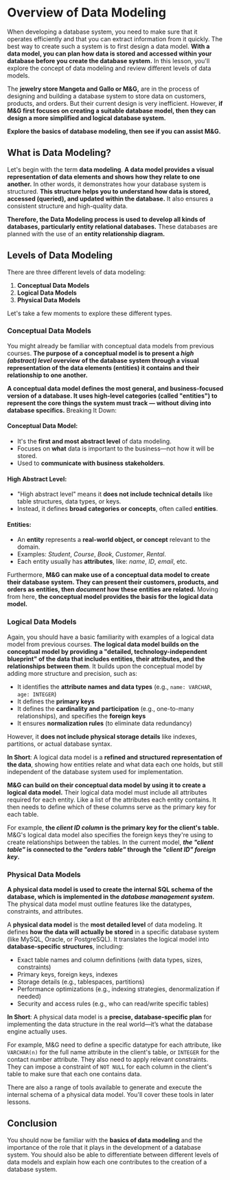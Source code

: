 # **Overview of Data Modeling**

When developing a database system, you need to make sure that it operates efficiently and that you can extract information from it quickly. The best way to create such a system is to first design a data model. **With a data model, you can plan how data is stored and accessed within your database before you create the database system.** In this lesson, you'll explore the concept of data modeling and review different levels of data models.

The **jewelry store Mangeta and Gallo or M&G,** are in the process of designing and building a database system to store data on customers, products, and orders. But their current design is very inefficient. However, **if M&G first focuses on creating a suitable database model, then they can design a more simplified and logical database system.**

**Explore the basics of database modeling, then see if you can assist M&G.**

## **What is Data Modeling?**

Let's begin with the term **data modeling**. **A data model provides a visual representation of data elements and shows how they relate to one another.** In other words, it demonstrates how your database system is structured. **This structure helps you to understand how data is stored, accessed (queried), and updated within the database.** It also ensures a consistent structure and high-quality data.

**Therefore, the Data Modeling process is used to develop all kinds of databases, particularly entity relational databases.** These databases are planned with the use of an **entity relationship diagram.**

## **Levels of Data Modeling**

There are three different levels of data modeling:

1. **Conceptual Data Models**
2. **Logical Data Models**
3. **Physical Data Models**

Let's take a few moments to explore these different types.

### **Conceptual Data Models**

You might already be familiar with conceptual data models from previous courses. **The purpose of a conceptual model is to present a *high (abstract) level* overview of the database system through a visual representation of the data elements (entities) it contains and their relationship to one another.**

**A conceptual data model defines the most general, and business-focused version of a database. It uses high-level categories (called "entities") to represent the core things the system must track — without diving into database specifics.** Breaking It Down:

#### **Conceptual Data Model**:

* It's the **first and most abstract level** of data modeling.
* Focuses on **what** data is important to the business—not how it will be stored.
* Used to **communicate with business stakeholders**.

#### **High Abstract Level**:

* "High abstract level" means it **does not include technical details** like table structures, data types, or keys.
* Instead, it defines **broad categories or concepts**, often called **entities**.

#### **Entities**:

* An **entity** represents a **real-world object, or concept** relevant to the domain.
* Examples: *Student*, *Course*, *Book*, *Customer*, *Rental*.
* Each entity usually has **attributes**, like: *name*, *ID*, *email*, etc.

Furthermore, **M&G can make use of a conceptual data model to create their database system. They can present their customers, products, and orders as entities, then ***document*** how these entities are related.** Moving from here, **the conceptual model provides the basis for the logical data model.**

### **Logical Data Models**

Again, you should have a basic familiarity with examples of a logical data model from previous courses. **The logical data model builds on the conceptual model by providing a "detailed, technology-independent blueprint" of the data that includes entities, their attributes, and the relationships between them**. It builds upon the conceptual model by adding more structure and precision, such as:

* It identifies the **attribute names and data types** (e.g., `name: VARCHAR`, `age: INTEGER`)
* It defines the **primary keys**
* It defines the **cardinality and participation** (e.g., one-to-many relationships), and specifies the **foreign keys**
* It ensures **normalization rules** (to eliminate data redundancy)

However, it **does not include physical storage details** like indexes, partitions, or actual database syntax.

**In Short**: A logical data model is a **refined and structured representation of the data**, showing how entities relate and what data each one holds, but still independent of the database system used for implementation.

**M&G can build on their conceptual data model by using it to create a logical data model.** Their logical data model must include all attributes required for each entity. Like a list of the attributes each entity contains. It then needs to define which of these columns serve as the primary key for each table.

For example, **the *client ID column* is the primary key for the client's table.** M&G's logical data model also specifies the foreign keys they're using to create relationships between the tables. In the current model, ***the "client table"* is connected to *the "orders table"* through the *"client ID" foreign key*.**

### **Physical Data Models**

**A physical data model is used to create the internal SQL schema of the database, which is implemented in the *database management system*.** The physical data model must outline features like the datatypes, constraints, and attributes.

A **physical data model** is the **most detailed level** of data modeling. It defines **how the data will actually be stored** in a specific database system (like MySQL, Oracle, or PostgreSQL). It translates the logical model into **database-specific structures**, including:

* Exact table names and column definitions (with data types, sizes, constraints)
* Primary keys, foreign keys, indexes
* Storage details (e.g., tablespaces, partitions)
* Performance optimizations (e.g., indexing strategies, denormalization if needed)
* Security and access rules (e.g., who can read/write specific tables)

**In Short**: A physical data model is a **precise, database-specific plan** for implementing the data structure in the real world—it’s what the database engine actually uses.

For example, M&G need to define a specific datatype for each attribute, like `VARCHAR(n)` for the full name attribute in the client's table, or `INTEGER` for the contact number attribute. They also need to apply relevant constraints. They can impose a constraint of `NOT NULL` for each column in the client's table to make sure that each one contains data.

There are also a range of tools available to generate and execute the internal schema of a physical data model. You'll cover these tools in later lessons.

## **Conclusion**

You should now be familiar with the **basics of data modeling** and the importance of the role that it plays in the development of a database system. You should also be able to differentiate between different levels of data models and explain how each one contributes to the creation of a database system.
